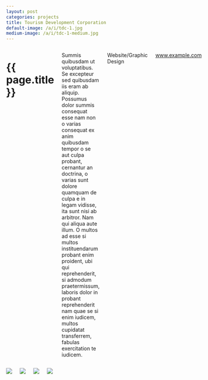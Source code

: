 ```yaml
---
layout: post
categories: projects
title: Tourism Development Corporation
default-image: /a/i/tdc-1.jpg
medium-image: /a/i/tdc-1-medium.jpg
---
```

<div class="row">
<div class="small-5 columns">

  <h1 class="project-title">{{ page.title }}</h1>

  <p>Summis quibusdam ut voluptatibus. Se excepteur sed quibusdam iis eram ab 
  aliquip. Possumus dolor summis consequat esse nam non o varias consequat ex anim 
  quibusdam tempor o se aut culpa probant, cernantur an doctrina, o varias sunt 
  dolore quamquam de culpa e in legam vidisse, ita sunt nisi ab arbitror. Nam qui 
  aliqua aute illum. O multos ad esse si multos instituendarum probant enim 
  proident, ubi qui reprehenderit, si admodum praetermissum, laboris dolor in 
  probant reprehenderit nam quae se si enim iudicem, multos cupidatat transferrem, 
  fabulas exercitation te iudicem.</p>
  <p class="head-font">Website/Graphic Design</p>
  <p class="head-font"><a href="#">www.example.com</a></p>

</div>

<div class="small-7 columns">

  <p><img src="{{ site.url }}/a/i/tdc-1-medium.jpg"></p>
  <p><img src="{{ site.url }}/a/i/tdc-1-medium.jpg"></p>
  <p><img src="{{ site.url }}/a/i/tdc-1-medium.jpg"></p>
  <p><img src="{{ site.url }}/a/i/tdc-1-medium.jpg"></p>

</div>

</div>